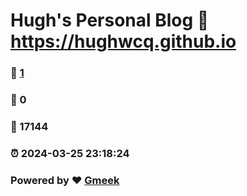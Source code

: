 # Hugh's Personal Blog :link: https://hughwcq.github.io 
### :page_facing_up: [1](https://hughwcq.github.io/tag.html) 
### :speech_balloon: 0 
### :hibiscus: 17144 
### :alarm_clock: 2024-03-25 23:18:24 
### Powered by :heart: [Gmeek](https://github.com/Meekdai/Gmeek)
